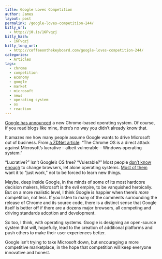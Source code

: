 ```yaml
---
title: Google Loves Competition
author: James
layout: post
permalink: /google-loves-competition-244/
bitly_url:
  - http://j0.is/16Fvqzj
bitly_hash:
  - 16Fvqzj
bitly_long_url:
  - http://coffeeonthekeyboard.com/google-loves-competition-244/
categories:
  - Articles
tags:
  - chrome
  - competition
  - economy
  - google
  - market
  - microsoft
  - news
  - operating system
  - os
  - reaction
---
```

[Google has announced][1] a new Chrome-based operating system. Of course, if you read blogs like mine, there&#8217;s no way you didn&#8217;t already know that.

It amazes me how many people assume Google wants to drive Microsoft out of business. From [a ZDNet article][2]: &#8220;The Chrome OS is a direct attack against Microsoft’s lucrative &#8211; albeit vulnerable &#8211; Windows operating system.&#8221;

&#8220;Lucrative?&#8221; Isn&#8217;t Google&#8217;s OS free? &#8220;Vulerable?&#8221; Most people [don&#8217;t know enough][3] to change browsers, let alone operating systems. [Most of them][4] want it to &#8220;just work,&#8221; not to be forced to learn new things.

Maybe, deep inside Google, in the minds of some of its most hardcore decision makers, Microsoft is the evil empire, to be vanquished heroically. But on a more realistic level, I think Google is happier when there&#8217;s *more* competition, not less. If you listen to many of the comments surrounding the release of Chrome and its source code, there is a distinct sense that Google itself is better off if there are a dozens major browsers, all competing and driving standards adoption and development.

So too, I think, with operating systems. Google is designing an open-source system that will, hopefully, lead to the creation of additional platforms and push others to make their user experiences better.

Google isn&#8217;t trying to take Microsoft down, but encouraging a more competitive marketplace, in the hope that competition will keep everyone innovative and honest.

 [1]: http://news.google.com/news?q=google+os
 [2]: http://blogs.zdnet.com/BTL/?p=20815
 [3]: http://www.youtube.com/watch?v=o4MwTvtyrUQ
 [4]: http://linuxhaters.blogspot.com/2008/07/fallacy-of-choice.html